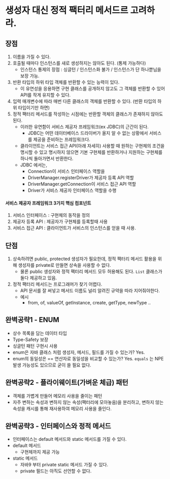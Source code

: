 # 생성자 대신 정적 팩터리 메서드르 고려하라.

## 장점
1. 이름을 가질 수 있다.
2. 호출될 때마다 인스턴스를 새로 생성하지는 않아도 된다. (통제 가능하다)
   * 인스턴스 통제의 장점 : 싱글턴 / 인스턴스화 불가 / 인스턴스가 단 하나뿐님을 보장 가능. 
3. 반환 타입의 하위 타입 객체를 반환할 수 있는 능력이 있다.
   * 이 유연성을 응용하면 구현 클래스를 공개하지 않고도 그 객체를 반환할 수 있어 API를 작게 유지할 수 있다.
4. 입력 매개변수에 따라 매번 다른 클래스의 객체를 반환할 수 있다. (반환 타입의 하위 타입이기만 하면)
5. 정적 팩터리 메서드를 작성하는 시점에는 반환할 객체의 클래스가 존재하지 않아도 된다.
   * 이러한 유연함이 서비스 제공자 프레임워크(ex JDBC)의 근간이 된다.
      * JDBC는 어떤 데이터베이스 드라이버가 올지 알 수 없는 상황에서 서비스를 제공을 준비하는 프레임워크다.
   * 클라이언트는 서비스 접근 API(아래 자세히) 사용할 때 원하는 구현체의 조건을 명시할 수 있고 명시하지 않으면 기본 구현체를 반환하거나 지원하는 구현체를 하나씩 돌아가면서 반환한다.
   * JDBC 에서는,
      * Connection이 서비스 인터페이스 역할을
      * DriverManager.registerDriver가 제공자 등록 API 역할
      * DriverManager.getConnection이 서비스 접근 API 역할
      * Driver가 서비스 제공자 인터페이스 역할을 수행

#### 서비스 제공자 프레임워크 3가지 핵심 컴포넌트
1. 서비스 인터페이스 : 구현체의 동작을 정의
2. 제공자 등록 API : 제공자가 구현체를 등록할때 사용
3. 서비스 접근 API : 클라이언트가 서비스의 인스턴스를 얻을 때 사용.


## 단점
1. 상속하려면 public, protected 생성자가 필요한데, 정적 팩터리 메서드 활용을 위해 생성자를 private로 만들면 상속을 사용할 수 없다.
   * 물론 public 생성자와 정적 팩터리 메서드 모두 허용해도 된다. `List` 클래스가 둘다 제공하고 있음.
2. 정적 팩터리 메서드는 프로그래머가 찾기 어렵다.
   * API 문서를 잘 써넣고 메서드 이름도 널리 알려진 규약을 따라 지어줘야한다.
   * 예시
      * from, of, valueOf, getInstance, create, getType, newType .. 


## 완벽공략1 - ENUM
 * 상수 목록을 담는 데이터 타입
 * Type-Safety 보장
 * 싱글턴 패턴 구현시 사용
 * enum은 자바 클래스 처럼 생성자, 메서드, 필드를 가질 수 있는가? Yes.
 * enum의 동일성은 == 연산자로 동일성을 비교할 수 있는가? Yes. `equals` 는 NPE 발생 가능성도 있으므로 굳이 쓸 필요 없다.

## 완벽공략2 - 플라이웨이트(가벼운 체급) 패턴
 * 객체를 가볍게 만들어 메모리 사용을 줄이는 패턴
 * 자주 변하는 속성과 변하지 않는 속성(팩터리에 모아놓음)을 분리하고, 변하지 않는 속성을 캐시를 통해 재사용하여 메모리 사용을 줄인다.


## 완벽공략3 - 인터페이스와 정적 메서드
 * 인터페이스는 default 메서드와 static 메서드를 가질 수 있다.
 * default 메서드
    * 구현체까지 제공 가능
 * static 메서드
    * 자바9 부터 private static 메서드 가질 수 있다.
    * private 필드는 아직도 선언할 수 없다.




